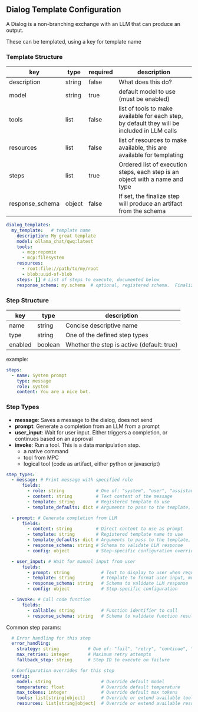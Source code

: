 ## Dialog Template Configuration

A Dialog is a non-branching exchange with an LLM that can produce an output.

These can be templated, using a key for template name

### Template Structure

| key             | type   | required | description                                                                                  |
|-----------------|--------|----------|----------------------------------------------------------------------------------------------|
| description     | string | false    | What does this do?                                                                           |
| model           | string | true     | default model to use (must be enabled)                                                       |
| tools           | list   | false    | list of tools to make available for each step, by default they will be included in LLM calls |
| resources       | list   | false    | list of resources to make available, this are available for templating                       |
| steps           | list   | true     | Ordered list of execution steps, each step is an object with a name and type                 |
| response_schema | object | false    | If set, the finalize step will produce an artifact from the schema                           |


```yaml
dialog_templates:
  my_template:   # template name
    description: My great template
    model: ollama_chat/qwq:latest
    tools:
      - mcp:repomix
      - mcp:filesystem
    resources:
      - root:file://path/to/my/root
      - blob:uuid-of-blob
    steps: [] # List of steps to execute, documented below
    response_schema: my.schema  # optional, registered schema.  Finalize step will try to assemble this
```

### Step Structure

| key         | type    | description                                |
|-------------|---------|--------------------------------------------|
| name        | string  | Concise descriptive name                   |
| type        | string  | One of the defined step types              |
| enabled     | boolean | Whether the step is active (default: true) |

example:
```yaml
steps:
  - name: System prompt
    type: message
    role: system
    content: You are a nice bot.
```


### Step Types

- **message**: Saves a message to the dialog, does not send  
- **prompt**: Generate a completion from an LLM from a prompt
- **user_input**: Wait for user input.  Either triggers a completion, or continues based on an approval
- **invoke**: Run a tool.  This is a data manipulation step.
  - a native command
  - tool from MPC
  - logical tool (code as artifact, either python or javascript) 
    


```yaml
step_types:
  - message: # Print message with specified role
      fields:
        - role: string            # One of: "system", "user", "assistant"
        - content: string         # Text content of the message
        - template: string        # Registered template to use
        - template_defaults: dict # Arguments to pass to the template, default, overridden by context

  - prompt: # Generate completion from LLM
      fields:
        - content: string         # Direct content to use as prompt
        - template: string        # Registered template name to use
        - template_defaults: dict # Arguments to pass to the template, default, overridden by context
        - response_schema: string # Schema to validate LLM response
        - config: object          # Step-specific configuration overrides

  - user_input: # Wait for manual input from user
      fields:
        - prompt: string            # Text to display to user when requesting input
        - template: string          # Template to format user input, must have {{ user_input }} variable
        - response_schema: string   # Schema to validate LLM response
        - config: object            # Step-specific configuration

  - invoke: # Call code function
      fields:
        - callable: string          # Function identifier to call
        - response_schema: string   # Schema to validate function result

```

Common step params:
```yaml
  # Error handling for this step
  error_handling:
    strategy: string           # One of: "fail", "retry", "continue", "fallback"
    max_retries: integer       # Maximum retry attempts
    fallback_step: string      # Step ID to execute on failure

  # Configuration overrides for this step
  config:
    model: string                   # Override default model
    temperature: float              # Override default temperature
    max_tokens: integer             # Override default max tokens
    tools: list[string|object]      # Override or extend available tools
    resources: list[string|object]  # Override or extend available resources

```


